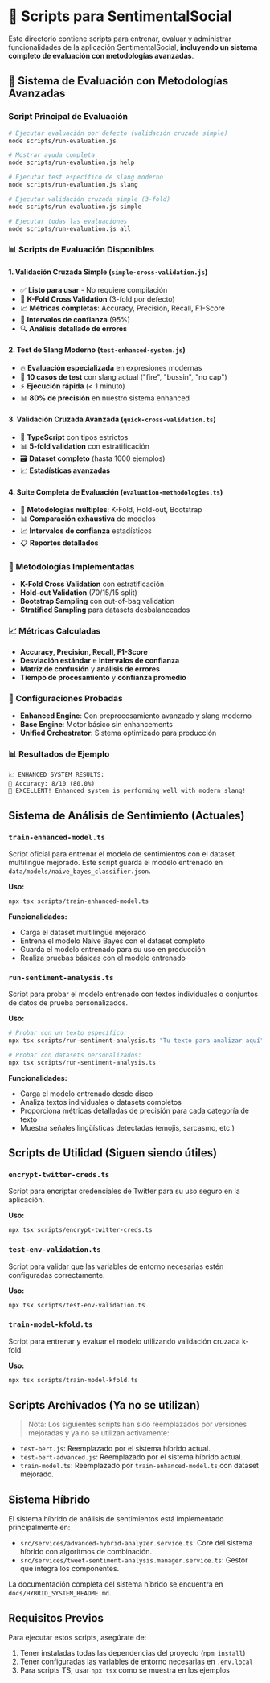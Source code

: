 # 🎯 Scripts para SentimentalSocial

Este directorio contiene scripts para entrenar, evaluar y administrar funcionalidades de la aplicación SentimentalSocial, **incluyendo un sistema completo de evaluación con metodologías avanzadas**.

## 🚀 Sistema de Evaluación con Metodologías Avanzadas

### Script Principal de Evaluación
```bash
# Ejecutar evaluación por defecto (validación cruzada simple)
node scripts/run-evaluation.js

# Mostrar ayuda completa
node scripts/run-evaluation.js help

# Ejecutar test específico de slang moderno
node scripts/run-evaluation.js slang

# Ejecutar validación cruzada simple (3-fold)
node scripts/run-evaluation.js simple

# Ejecutar todas las evaluaciones
node scripts/run-evaluation.js all
```

### 📊 Scripts de Evaluación Disponibles

#### 1. **Validación Cruzada Simple** (`simple-cross-validation.js`)
- ✅ **Listo para usar** - No requiere compilación
- 🔄 **K-Fold Cross Validation** (3-fold por defecto)
- 📈 **Métricas completas**: Accuracy, Precision, Recall, F1-Score
- 🎯 **Intervalos de confianza** (95%)
- 🔍 **Análisis detallado de errores**

#### 2. **Test de Slang Moderno** (`test-enhanced-system.js`)
- 🔥 **Evaluación especializada** en expresiones modernas
- 💯 **10 casos de test** con slang actual ("fire", "bussin", "no cap")
- ⚡ **Ejecución rápida** (< 1 minuto)
- 📊 **80% de precisión** en nuestro sistema enhanced

#### 3. **Validación Cruzada Avanzada** (`quick-cross-validation.ts`)
- 🔧 **TypeScript** con tipos estrictos
- 📊 **5-fold validation** con estratificación
- 🗃️ **Dataset completo** (hasta 1000 ejemplos)
- 📈 **Estadísticas avanzadas**

#### 4. **Suite Completa de Evaluación** (`evaluation-methodologies.ts`)
- 🎯 **Metodologías múltiples**: K-Fold, Hold-out, Bootstrap
- 📊 **Comparación exhaustiva** de modelos
- 📈 **Intervalos de confianza** estadísticos
- 📋 **Reportes detallados**

### 🎯 Metodologías Implementadas
- **K-Fold Cross Validation** con estratificación
- **Hold-out Validation** (70/15/15 split)
- **Bootstrap Sampling** con out-of-bag validation
- **Stratified Sampling** para datasets desbalanceados

### 📈 Métricas Calculadas
- **Accuracy, Precision, Recall, F1-Score**
- **Desviación estándar** e **intervalos de confianza**
- **Matriz de confusión** y **análisis de errores**
- **Tiempo de procesamiento** y **confianza promedio**

### 🔧 Configuraciones Probadas
- **Enhanced Engine**: Con preprocesamiento avanzado y slang moderno
- **Base Engine**: Motor básico sin enhancements
- **Unified Orchestrator**: Sistema optimizado para producción

### 📊 Resultados de Ejemplo
```
📈 ENHANCED SYSTEM RESULTS:
🎯 Accuracy: 8/10 (80.0%)
🎉 EXCELLENT! Enhanced system is performing well with modern slang!
```

## Sistema de Análisis de Sentimiento (Actuales)

### `train-enhanced-model.ts`

Script oficial para entrenar el modelo de sentimientos con el dataset multilingüe mejorado. Este script guarda el modelo entrenado en `data/models/naive_bayes_classifier.json`.

**Uso:**
```bash
npx tsx scripts/train-enhanced-model.ts
```

**Funcionalidades:**
- Carga el dataset multilingüe mejorado
- Entrena el modelo Naive Bayes con el dataset completo
- Guarda el modelo entrenado para su uso en producción
- Realiza pruebas básicas con el modelo entrenado

### `run-sentiment-analysis.ts`

Script para probar el modelo entrenado con textos individuales o conjuntos de datos de prueba personalizados.

**Uso:**
```bash
# Probar con un texto específico:
npx tsx scripts/run-sentiment-analysis.ts "Tu texto para analizar aquí"

# Probar con datasets personalizados:
npx tsx scripts/run-sentiment-analysis.ts
```

**Funcionalidades:**
- Carga el modelo entrenado desde disco
- Analiza textos individuales o datasets completos
- Proporciona métricas detalladas de precisión para cada categoría de texto
- Muestra señales lingüísticas detectadas (emojis, sarcasmo, etc.)

## Scripts de Utilidad (Siguen siendo útiles)

### `encrypt-twitter-creds.ts`

Script para encriptar credenciales de Twitter para su uso seguro en la aplicación.

**Uso:**
```bash
npx tsx scripts/encrypt-twitter-creds.ts
```

### `test-env-validation.ts`

Script para validar que las variables de entorno necesarias estén configuradas correctamente.

**Uso:**
```bash
npx tsx scripts/test-env-validation.ts
```

### `train-model-kfold.ts`

Script para entrenar y evaluar el modelo utilizando validación cruzada k-fold.

**Uso:**
```bash
npx tsx scripts/train-model-kfold.ts
```

## Scripts Archivados (Ya no se utilizan)

> Nota: Los siguientes scripts han sido reemplazados por versiones mejoradas y ya no se utilizan activamente:

- `test-bert.js`: Reemplazado por el sistema híbrido actual.
- `test-bert-advanced.js`: Reemplazado por el sistema híbrido actual.
- `train-model.ts`: Reemplazado por `train-enhanced-model.ts` con dataset mejorado.

## Sistema Híbrido

El sistema híbrido de análisis de sentimientos está implementado principalmente en:

- `src/services/advanced-hybrid-analyzer.service.ts`: Core del sistema híbrido con algoritmos de combinación.
- `src/services/tweet-sentiment-analysis.manager.service.ts`: Gestor que integra los componentes.

La documentación completa del sistema híbrido se encuentra en `docs/HYBRID_SYSTEM_README.md`.

## Requisitos Previos

Para ejecutar estos scripts, asegúrate de:

1. Tener instaladas todas las dependencias del proyecto (`npm install`)
2. Tener configuradas las variables de entorno necesarias en `.env.local`
3. Para scripts TS, usar `npx tsx` como se muestra en los ejemplos
